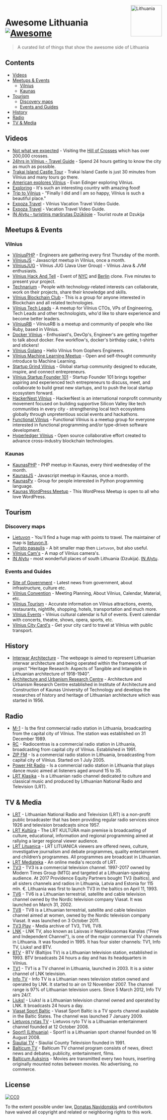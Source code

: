 <img src="https://upload.wikimedia.org/wikipedia/commons/1/11/Flag_of_Lithuania.svg" width="100px" align="right" alt="Lithuania">

# Awesome Lithuania [![Awesome](https://awesome.re/badge.svg)](https://awesome.re)

> A curated list of things that show the awesome side of Lithuania

## Contents

- [Videos](#videos)
- [Meetups & Events](#meetups--events)
    - [Vilnius](#vilnius)
    - [Kaunas](#kaunas)
- [Tourism](#tourism)
    - [Discovery maps](#discovery-maps)
    - [Events and Guides](#events-and-guides)
- [History](#history)
- [Radio](#radio)
- [TV & Media](#tv--media)

## Videos

- [Not what we expected](https://www.youtube.com/watch?v=o9ZJEx-t2z0) - Visiting the [Hill of Crosses](https://en.wikipedia.org/wiki/Hill_of_Crosses) which has over 200,000 crosses.
- [24hrs in Vilnius - Travel Guide](https://www.youtube.com/watch?v=qR1_AWCEaZs) - Spend 24 hours getting to know the city as much as possible.
- [Trakai Island Castle Tour](https://www.youtube.com/watch?v=aw4zrGCL5NI) - Trakai Island Castle is just 30 minutes from Vilnius and many tours go there.
- [American explores Vilnius](https://www.youtube.com/watch?v=ymxU1Gqpsqk) - Evan Edinger exploring Vilnius.
- [Exploring](https://www.youtube.com/watch?v=f5T-PmyX054) - It's such an interesting country with amazing food!
- [Trip to Vilnius](https://www.youtube.com/watch?v=4hasN8Xx3D8) - "Finally I did and I am so happy, Vilnius is such a beautiful place."
- [Expoza Travel](https://www.youtube.com/watch?v=0zF63OHIuqg) - Vilnius Vacation Travel Video Guide.
- [Expoza Travel](https://www.youtube.com/watch?v=a64ixvlYSPM) - Vacation Travel Video Guide.
- [IN Alytų - turistinis maršrutas Dzūkijoje](https://www.youtube.com/watch?v=4yLjcS8tOxw) - Tourist route at Dzukija

## Meetups & Events

### Vilnius

- [VilniusPHP](https://www.meetup.com/vilniusphp) - Engineers are gathering every first Thursday of the month.
- [VilniusJS](https://www.meetup.com/Vilnius-js/) - Javascript meetup in Vilnius, once a month.
- [VilniusJUG](http://vilnius-jug.lt/) - Vilnius JUG (Java User Group) - Vilnius Java & JVM enthusiasts.
- [Vilnius Hack And Tell](https://www.meetup.com/vilnius-hack-and-tell) - Event of [NYC](http://www.meetup.com/hack-and-tell) and [Berlin](https://www.meetup.com/Berlin-Hack-and-Tell) clone. Five minutes to present your project. 
- [Technarium](https://www.meetup.com/Technarium) - People with technology-related interests can collaborate, work on their projects, share their knowledge and skills.
- [Vilnius Blockchain Club](https://www.meetup.com/Vilnius-Blockchain-Club) - This is a group for anyone interested in Blockchain and all related technologies.
- [Vilnius Tech Leads](http://techleads.lt) - A meetup for Vilnius CTOs, VPs of Engineering, Tech Leads and other technologists, who'd like to share experience and become better leaders.
- [VilniusRB](http://vilniusrb.lt) - VilniusRB is a meetup and community of people who like Ruby, based in Vilnius.
- [Docker Vilnius](https://www.meetup.com/Docker-Vilnius) - Enthusiast's, DevOp's, Engineer's are getting together to talk about docker. Few workflow's, docker's birthday cake, t-shirts and stickers!
- [Vilnius Golang](https://www.meetup.com/Vilnius-Golang) - Hello Vilnius from Gophers Engineers.
- [Vilnius Machine Learning Meetup](https://www.meetup.com/VilniusML) - Open and self-thought community introduce to Machine Learning.
- [Startup Grind Vilnius](https://www.meetup.com/Startup-Grind-Vilnius) - Global startup community designed to educate, inspire, and connect entrepreneurs.
- [Vilnius Startup Founder 101](https://www.meetup.com/Vilnius-Startup-Founder-101) - Startup Founder 101 brings together aspiring and experienced tech entrepreneurs to discuss, meet, and collaborate to build great new startups, and to push the local startup ecosystem forward.
- [HackerNest Vilnius](https://www.meetup.com/HackerNestVIL) - HackerNest is an international nonprofit community movement focused on building supportive Silicon Valley like tech communities in every city - strengthening local tech ecosystems globally through unpretentious social events and hackathons.
- [Functional Vilnius](https://www.meetup.com/functional-vilnius) - Functional Vilnius is a meetup group for everyone interested in functional programming and/or type-driven software development.
- [Hyperledger Vilnius](https://www.meetup.com/Hyperledger-Vlnius) - Open source collaborative effort created to advance cross-industry blockchain technologies.


### Kaunas

- [KaunasPHP](https://www.meetup.com/KaunasPHP) - PHP meetup in Kaunas, every third wednesday of the month.
- [KaunasJS](http://kaunasjs.lt/) - Javascript meetup in Kaunas, once a month.
- [KaunasPy](https://www.meetup.com/KaunasPy) - Group for people interested in Python programming language.
- [Kaunas WordPress Meetup](https://www.meetup.com/Kaunas-WordPress-Meetup) - This WordPress Meetup is open to all who love WordPress.

## Tourism

### Discovery maps

- [Lietuvon](https://www.google.com/maps/d/viewer?mid=1fsbbjLhR0yt88yeY4OPh3ODFNtA&ll=55.15967070217915%2C22.919227763098206&z=7) - You'll find a huge map with points to travel. The maintainer of map is [lietuvon.lt](https://www.lietuvon.lt).
- [Turisto pasaulis](https://www.google.lt/maps/@55.3262968,22.2173499,354307m/data=!3m1!1e3!4m2!6m1!1s1vASPNoEr2e_tSdsp0tmc1noJOMI) - A bit smaller map then `Lietuvon`, but also useful.
- [Vilnius Cam's](https://www.google.lt/maps/@54.6958638,25.2892313,8464m/data=!3m1!1e3!4m2!6m1!1s1-v-xe-5i9yVffXXUEMsCre2cXiQ) - A map of Vilnius camera's.
- [IN Alytų](https://www.google.com/maps/d/u/0/viewer?mid=1G5VexKfPn8pVZX8ywOuTBK18xeBhm7j_&ll=54.438112332389025%2C24.070109429931676&z=11) - most wonderfull places of south Lithuania (Dzukija). [IN Alytų](https://inalytu.win/).

### Events and Guides

- [Site of Government](http://www.vilnius.lt/kalbos/?lang=en) - Latest news from government, about infrastructure, culture etc.
- [Vilnius Convention](http://www.vilnius-convention.lt/en) - Meeting Planning, About Vilnius, Calendar, Material, etc.
- [Vilnius Tourism](http://www.vilnius-tourism.lt/) - Accurate information on Vilnius attractions, events, restaurants, nightlife, shopping, hotels, transportation and much more.
- [Vilnius Events](http://www.vilnius-events.lt/en/) - Vilnius cultural calendar is full of events. Event calendar with concerts, theatre, shows, opera, sports, etc.
- [Vilnius City Card's](http://www.vilnius-tourism.lt/en/vtic/services/vilnius-city-card/) - Get your city card to travel at Vilnius with public transport.

## History

- [Interwar Architecture](http://tarpukaris.autc.lt/en) - The webpage is aimed to represent Lithuanian interwar architecture and being operated within the framework of project "Heritage Research: Aspects of Tangible and Intangible in Lithuanian architecture of 1918-1940".
- [Architecture and Urbanism Research Centre](http://www.autc.lt/en) - Architecture and Urbanism Research Centre established in Institute of Architecture and Construction of Kaunas University of Technology and develops the researches of history and heritage of Lithuanian architecture which was started in 1956.

## Radio

- [M-1](http://www.m-1.fm/) - Is the first commercial radio station in Lithuania, broadcasting from the capital city of Vilnius. The station was established on 31 December 1989.
- [RC](http://rc.lt/) - Radiocentras is a commercial radio station in Lithuania, broadcasting from capital city of Vilnius. Established in 1991.
- [ZIP FM](http://www.zipfm.lt/) - Is a commercial radio station in Lithuania, broadcasting from capital city of Vilnius. Started on 1 July 2005.
- [Power Hit Radio](http://www.powerhitradio.lt/) - Is a commercial radio station in Lithuania that plays dance music aimed at listeners aged around 15 to 35.
- [LRT Klasika](http://www.lrt.lt/en/channels/LRT-KLASIKA) - Is a Lithuanian radio channel dedicated to culture and classical music and produced by Lithuanian National Radio and Television (LRT).

## TV & Media

- [LRT](http://www.lrt.lt/mediateka/tiesiogiai/lrt-televizija) - Lithuanian National Radio and Television (LRT) is a non-profit public broadcaster that has been providing regular radio services since 1926 and television broadcasts since 1957.
- [LRT Kultūra](http://www.lrt.lt/mediateka/tiesiogiai/lrt-kultura) - The LRT KULTŪRA main premise is broadcasting of culture, educational, information and regional programming aimed at rallying a larger regional viewer audience.
- [LRT Lituanica](http://www.lrt.lt/mediateka/tiesiogiai/lrt-lituanica) - LRT LITUANICA viewers are offered news, culture, investigative journalism and debate programmes, quality entertainment and children’s programmes. All programmes are broadcast in Lithuanian.
- [LRT Mediateka](http://www.lrt.lt/mediateka) - An online media's records of LRT.
- [TV3](http://tv.tv3.lt/) - TV3 is a commercial television channel. 1997-2017 owned by Modern Times Group (MTG) and targeted at a Lithuanian-speaking audience. At 2017 Providence Equity Partners bought TV3 (baltics), and all sisters channels and radios in Lithuania, Latvia and Estonia for 115 mln. €. Lithuania was first to launch TV3 in the baltics on April 11, 1993.
- [TV6](http://tv6.tv3.lt/) - TV6 is a Lithuanian terrestrial, satellite and cable television channel owned by the Nordic television company Viasat. It was launched on March 31, 2002.
- [TV8](http://tv8.tv3.lt/) - TV8 is a Lithuanian terrestrial, satellite and cable television channel aimed at women, owned by the Nordic television company Viasat. It was launched on 3 October 2011.
- [TV3 Play](https://play.tv3.lt/) - Media archive of TV3, TV6, TV8.
- [LNK](http://lnk.lt/) - LNK TV, also known as Laisvas ir Nepriklausomas Kanalas ("Free and Independent Channel"), is one of the major commercial TV channels in Lithuania. It was founded in 1995. It has four sister channels: TV1, Info TV, Liuks! and BTV.
- [BTV](http://www.btv.lt/) - BTV (Baltijos TV) is a Lithuanian television station, established in 1993. BTV broadcasts 24 hours a day and has its headquarters in Vilnius.
- [TV1](http://www.tv1.lt/) - TV1 is a TV channel in Lithuania, launched in 2003. It is a sister channel of LNK television.
- [Info TV](http://www.infotv.lt/) - Info TV is a Lithuanian news television station owned and operated by LNK. It started to air on 12 November 2007. The channel range is 97% of Lithuanian television users. Since 5 March 2012, Info TV airs 24/7.
- [Liuks!](http://www.liukstv.lt/) - Liuks! is a Lithuanian television channel owned and operated by LNK. It broadcasts 24 hours a day.
- [Viasat Sport Baltic](https://www.viasat.lt/sportas) - Viasat Sport Baltic is a TV sports channel available in the Baltic States. The channel was launched 7 January 2009.
- [Lietuvos rytas TV](https://tv.lrytas.lt/) - Lietuvos ryto TV is a Lithuanian entertainment channel founded at 12 October 2008.
- [Sport1 (Lithuania)](https://www.sport1.lt/) - Sport1 is a Lithuanian sport channel founded on 16 August 2008.
- [Šiauliai TV](http://www.stv.lt/) - Siauliai County Television founded in 1991.
- [Balticum TV](http://www.balticumtelevizija.lt/) - Balticum TV channel program consists of news, direct news and debates, publicity, entertainment, films.
- [Balticum Auksinis](http://www.balticum.lt/lt/tv-programos/balticum-auksinis/) - Movies are transmitted every two hours, inserting originally mounted notes between movies. No advertising, no commerce.

## License

[![CC0](http://mirrors.creativecommons.org/presskit/buttons/88x31/svg/cc-zero.svg)](https://creativecommons.org/publicdomain/zero/1.0/)

To the extent possible under law, [Donatas Navidonskis](https://navidonskis.com) and contributors have waived all copyright and related or neighboring rights to this work.
